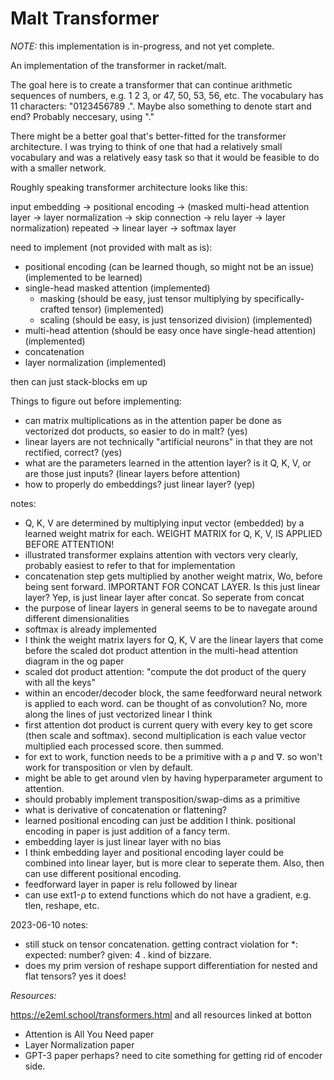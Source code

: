 # Malt Transformer

*NOTE:* this implementation is in-progress, and not yet complete.

An implementation of the transformer in racket/malt.

The goal here is to create a transformer that can continue arithmetic sequences of numbers, e.g. 1 2 3, or 47, 50, 53, 56, etc.
The vocabulary has 11 characters: "0123456789 .". Maybe also something to denote start and end? Probably neccesary, using "."

There might be a better goal that's better-fitted for the transformer architecture. I was trying to think of one that had a relatively small vocabulary and was a relatively easy task so that it would be feasible to do with a smaller network.

Roughly speaking transformer architecture looks like this:

input embedding -> positional encoding -> (masked multi-head attention layer -> layer normalization -> skip connection -> relu layer -> layer normalization) repeated -> linear layer -> softmax layer

need to implement (not provided with malt as is):
- positional encoding (can be learned though, so might not be an issue) (implemented to be learned)
- single-head masked attention (implemented)
	- masking (should be easy, just tensor multiplying by specifically-crafted tensor) (implemented)
	- scaling (should be easy, is just tensorized division) (implemented)
- multi-head attention (should be easy once have single-head attention) (implemented)
- concatenation
- layer normalization (implemented)

then can just stack-blocks em up

Things to figure out before implementing:
- can matrix multiplications as in the attention paper be done as vectorized dot products, so easier to do in malt? (yes)
- linear layers are not technically "artificial neurons" in that they are not rectified, correct? (yes)
- what are the parameters learned in the attention layer? is it Q, K, V, or are those just inputs? (linear layers before attention)
- how to properly do embeddings? just linear layer? (yep)

notes:
- Q, K, V are determined by multiplying input vector (embedded) by a learned weight matrix for each. WEIGHT MATRIX for Q, K, V, IS APPLIED BEFORE ATTENTION!
- illustrated transformer explains attention with vectors very clearly, probably easiest to refer to that for implementation
- concatenation step gets multiplied by another weight matrix, Wo, before being sent forward. IMPORTANT FOR CONCAT LAYER. Is this just linear layer? Yep, is just linear layer after concat. So seperate from concat
- the purpose of linear layers in general seems to be to navegate around different dimensionalities
- softmax is already implemented
- I think the weight matrix layers for Q, K, V are the linear layers that come before the scaled dot product attention in the multi-head attention diagram in the og paper
- scaled dot product attention: "compute the dot product of the query with all the keys"
- within an encoder/decoder block, the same feedforward neural network is applied to each word. can be thought of as convolution? No, more along the lines of just vectorized linear I think
- first attention dot product is current query with every key to get score (then scale and softmax). second multiplication is each value vector multiplied each processed score. then summed.
- for ext to work, function needs to be a primitive with a ρ and ∇. so won't work for transposition or vlen by default.
- might be able to get around vlen by having hyperparameter argument to attention.
- should probably implement transposition/swap-dims as a primitive
- what is derivative of concatenation or flattening?
- learned positional encoding can just be addition I think. positional encoding in paper is just addition of a fancy term.
- embedding layer is just linear layer with no bias
- I think embedding layer and positional encoding layer could be combined into linear layer, but is more clear to seperate them. Also, then can use different positional encoding.
- feedforward layer in paper is relu followed by linear
- can use ext1-ρ to extend functions which do not have a gradient, e.g. tlen, reshape, etc.

2023-06-10 notes:
- still stuck on tensor concatenation. getting contract violation for \*: expected: number? given: 4 . kind of bizzare.
- does my prim version of reshape support differentiation for nested and flat tensors? yes it does!

*Resources:*

https://e2eml.school/transformers.html and all resources linked at botton
- Attention is All You Need paper
- Layer Normalization paper
- GPT-3 paper perhaps? need to cite something for getting rid of encoder side.
